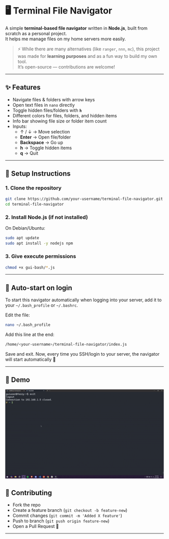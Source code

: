 # 🖥️ Terminal File Navigator

A simple **terminal-based file navigator** written in **Node.js**, built from scratch as a personal project.  
It helps me manage files on my home servers more easily.

> ⚡ While there are many alternatives (like `ranger`, `nnn`, `mc`), this project was made for **learning purposes** and as a fun way to build my own tool.  
> It’s open-source — contributions are welcome!

---

## ✨ Features

- Navigate files & folders with arrow keys
- Open text files in `nano` directly
- Toggle hidden files/folders with **`h`**
- Different colors for files, folders, and hidden items
- Info bar showing file size or folder item count
- Inputs:
  - ↑ / ↓ → Move selection
  - **Enter** → Open file/folder
  - **Backspace** → Go up
  - **h** → Toggle hidden items
  - **q** → Quit

---

## 🚀 Setup Instructions

### 1. Clone the repository

```bash
git clone https://github.com/your-username/terminal-file-navigator.git
cd terminal-file-navigator
```

### 2. Install Node.js (if not installed)

On Debian/Ubuntu:

```bash
sudo apt update
sudo apt install -y nodejs npm
```

### 3. Give execute permissions

```bash
chmod +x gui-bash/*.js
```

---

## 🔄 Auto-start on login

To start this navigator automatically when logging into your server, add it to your `~/.bash_profile` or `~/.bashrc`.

Edit the file:

```bash
nano ~/.bash_profile
```

Add this line at the end:

```bash
/home/<your-username>/terminal-file-navigator/index.js
```

Save and exit.
Now, every time you SSH/login to your server, the navigator will start automatically 🎉

---

## 📸 Demo

<p align="center">
  <img src="./demo.gif" width="800" />
</p>

## 🤝 Contributing

- Fork the repo
- Create a feature branch (`git checkout -b feature-new`)
- Commit changes (`git commit -m 'Added X feature'`)
- Push to branch (`git push origin feature-new`)
- Open a Pull Request 🚀

---




